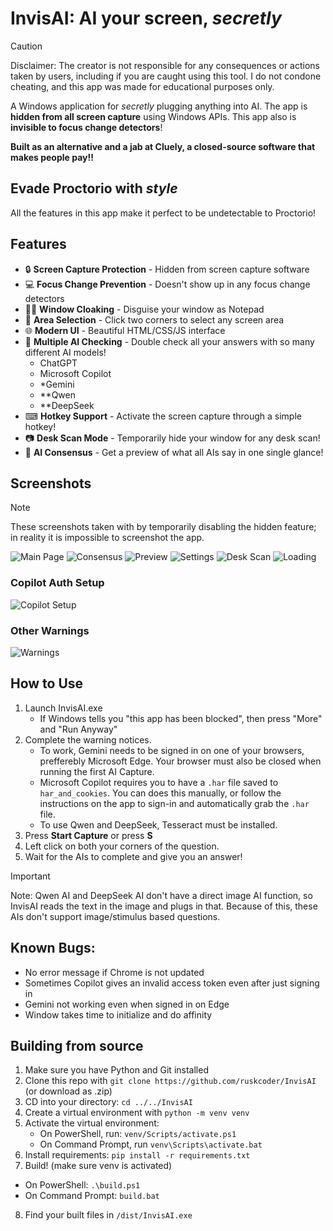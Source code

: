 # InvisAI: AI your screen, *secretly*
> [!CAUTION]
> Disclaimer: The creator is not responsible for any consequences or actions taken by users, including if you are caught using this tool.
> I do not condone cheating, and this app was made for educational purposes only. 

A Windows application for *secretly* plugging anything into AI. The app is **hidden from all screen capture** using Windows APIs. This app also is **invisible to focus change detectors**!

**Built as an alternative and a jab at Cluely, a closed-source software that makes people pay!!**

## Evade Proctorio with *style*
All the features in this app make it perfect to be undetectable to Proctorio!

## Features
- 🔒 **Screen Capture Protection** - Hidden from screen capture software
- 💻 **Focus Change Prevention** - Doesn't show up in any focus change detectors
- 👩‍💻 **Window Cloaking** - Disguise your window as Notepad 
- 🎯 **Area Selection** - Click two corners to select any screen area
- 🌐 **Modern UI** - Beautiful HTML/CSS/JS interface
- 🤖 **Multiple AI Checking** - Double check all your answers with so many different AI models!
  - ChatGPT
  - Microsoft Copilot
  - *Gemini
  - **Qwen
  - **DeepSeek
- ⌨ **Hotkey Support** - Activate the screen capture through a simple hotkey!
- 📷 **Desk Scan Mode** - Temporarily hide your window for any desk scan!
- 📰 **AI Consensus** - Get a preview of what all AIs say in one single glance!

## Screenshots
> [!NOTE]
> These screenshots taken with by temporarily disabling the hidden feature; in reality it is impossible to screenshot the app. 

![Main Page](screenshots/main.png)
![Consensus](screenshots/consensus.png)
![Preview](screenshots/preview.png)
![Settings](screenshots/settings.png)
![Desk Scan](screenshots/deskscan.png)
![Loading](screenshots/loading.jpg)
### Copilot Auth Setup
![Copilot Setup](screenshots/cop-setup.png)

### Other Warnings
![Warnings](screenshots/warnings.png)


## How to Use
1. Launch InvisAI.exe
   - If Windows tells you "this app has been blocked", then press "More" and "Run Anyway"
2. Complete the warning notices. 
    - To work, Gemini needs to be signed in on one of your browsers, prefferebly Microsoft Edge. Your browser must also be closed when running the first AI Capture. 
    - Microsoft Copilot requires you to have a `.har` file saved to `har_and_cookies`. You can does this manually, or follow the instructions on the app to sign-in and automatically grab the `.har` file. 
    - To use Qwen and DeepSeek, Tesseract must be installed. 
3. Press **Start Capture** or press **S**
4. Left click on both your corners of the question. 
5. Wait for the AIs to complete and give you an answer!
> [!IMPORTANT]
> Note: Qwen AI and DeepSeek AI don't have a direct image AI function, so InvisAI reads the text in the image and plugs in that. Because of this, these AIs don't support image/stimulus based questions.

## Known Bugs: 
- No error message if Chrome is not updated
- Sometimes Copilot gives an invalid access token even after just signing in
- Gemini not working even when signed in on Edge
- Window takes time to initialize and do affinity

## Building from source
1. Make sure you have Python and Git installed
2. Clone this repo with `git clone https://github.com/ruskcoder/InvisAI` (or download as .zip)
3. CD into your directory: `cd ../../InvisAI`
4. Create a virtual environment with `python -m venv venv`
5. Activate the virtual environment: 
   - On PowerShell, run: `venv/Scripts/activate.ps1`
   - On Command Prompt, run `venv\Scripts\activate.bat`
6. Install requirements: `pip install -r requirements.txt`
7. Build! (make sure venv is activated)
  - On PowerShell: `.\build.ps1`
  - On Command Prompt: `build.bat`
8. Find your built files in `/dist/InvisAI.exe`

